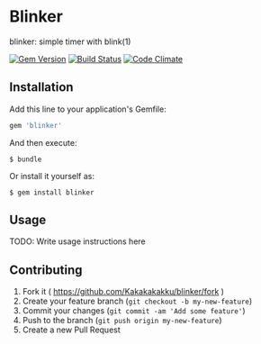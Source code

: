 # Blinker

blinker: simple timer with blink(1)

[![Gem Version](https://badge.fury.io/rb/blinker.svg)](http://badge.fury.io/rb/blinker)
[![Build Status](https://travis-ci.org/Kakakakakku/blinker.svg)](https://travis-ci.org/Kakakakakku/blinker)
[![Code Climate](https://codeclimate.com/github/Kakakakakku/blinker/badges/gpa.svg)](https://codeclimate.com/github/Kakakakakku/blinker)

## Installation

Add this line to your application's Gemfile:

```ruby
gem 'blinker'
```

And then execute:

    $ bundle

Or install it yourself as:

    $ gem install blinker

## Usage

TODO: Write usage instructions here

## Contributing

1. Fork it ( https://github.com/Kakakakakku/blinker/fork )
2. Create your feature branch (`git checkout -b my-new-feature`)
3. Commit your changes (`git commit -am 'Add some feature'`)
4. Push to the branch (`git push origin my-new-feature`)
5. Create a new Pull Request
